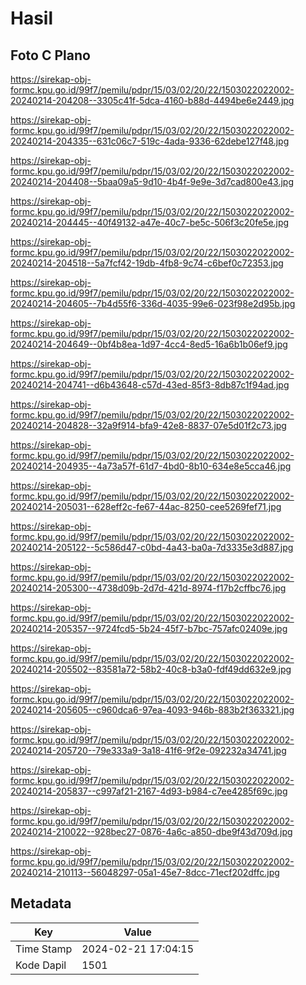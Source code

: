 # Hasil

## Foto C Plano

https://sirekap-obj-formc.kpu.go.id/99f7/pemilu/pdpr/15/03/02/20/22/1503022022002-20240214-204208--3305c41f-5dca-4160-b88d-4494be6e2449.jpg

https://sirekap-obj-formc.kpu.go.id/99f7/pemilu/pdpr/15/03/02/20/22/1503022022002-20240214-204335--631c06c7-519c-4ada-9336-62debe127f48.jpg

https://sirekap-obj-formc.kpu.go.id/99f7/pemilu/pdpr/15/03/02/20/22/1503022022002-20240214-204408--5baa09a5-9d10-4b4f-9e9e-3d7cad800e43.jpg

https://sirekap-obj-formc.kpu.go.id/99f7/pemilu/pdpr/15/03/02/20/22/1503022022002-20240214-204445--40f49132-a47e-40c7-be5c-506f3c20fe5e.jpg

https://sirekap-obj-formc.kpu.go.id/99f7/pemilu/pdpr/15/03/02/20/22/1503022022002-20240214-204518--5a7fcf42-19db-4fb8-9c74-c6bef0c72353.jpg

https://sirekap-obj-formc.kpu.go.id/99f7/pemilu/pdpr/15/03/02/20/22/1503022022002-20240214-204605--7b4d55f6-336d-4035-99e6-023f98e2d95b.jpg

https://sirekap-obj-formc.kpu.go.id/99f7/pemilu/pdpr/15/03/02/20/22/1503022022002-20240214-204649--0bf4b8ea-1d97-4cc4-8ed5-16a6b1b06ef9.jpg

https://sirekap-obj-formc.kpu.go.id/99f7/pemilu/pdpr/15/03/02/20/22/1503022022002-20240214-204741--d6b43648-c57d-43ed-85f3-8db87c1f94ad.jpg

https://sirekap-obj-formc.kpu.go.id/99f7/pemilu/pdpr/15/03/02/20/22/1503022022002-20240214-204828--32a9f914-bfa9-42e8-8837-07e5d01f2c73.jpg

https://sirekap-obj-formc.kpu.go.id/99f7/pemilu/pdpr/15/03/02/20/22/1503022022002-20240214-204935--4a73a57f-61d7-4bd0-8b10-634e8e5cca46.jpg

https://sirekap-obj-formc.kpu.go.id/99f7/pemilu/pdpr/15/03/02/20/22/1503022022002-20240214-205031--628eff2c-fe67-44ac-8250-cee5269fef71.jpg

https://sirekap-obj-formc.kpu.go.id/99f7/pemilu/pdpr/15/03/02/20/22/1503022022002-20240214-205122--5c586d47-c0bd-4a43-ba0a-7d3335e3d887.jpg

https://sirekap-obj-formc.kpu.go.id/99f7/pemilu/pdpr/15/03/02/20/22/1503022022002-20240214-205300--4738d09b-2d7d-421d-8974-f17b2cffbc76.jpg

https://sirekap-obj-formc.kpu.go.id/99f7/pemilu/pdpr/15/03/02/20/22/1503022022002-20240214-205357--9724fcd5-5b24-45f7-b7bc-757afc02409e.jpg

https://sirekap-obj-formc.kpu.go.id/99f7/pemilu/pdpr/15/03/02/20/22/1503022022002-20240214-205502--83581a72-58b2-40c8-b3a0-fdf49dd632e9.jpg

https://sirekap-obj-formc.kpu.go.id/99f7/pemilu/pdpr/15/03/02/20/22/1503022022002-20240214-205605--c960dca6-97ea-4093-946b-883b2f363321.jpg

https://sirekap-obj-formc.kpu.go.id/99f7/pemilu/pdpr/15/03/02/20/22/1503022022002-20240214-205720--79e333a9-3a18-41f6-9f2e-092232a34741.jpg

https://sirekap-obj-formc.kpu.go.id/99f7/pemilu/pdpr/15/03/02/20/22/1503022022002-20240214-205837--c997af21-2167-4d93-b984-c7ee4285f69c.jpg

https://sirekap-obj-formc.kpu.go.id/99f7/pemilu/pdpr/15/03/02/20/22/1503022022002-20240214-210022--928bec27-0876-4a6c-a850-dbe9f43d709d.jpg

https://sirekap-obj-formc.kpu.go.id/99f7/pemilu/pdpr/15/03/02/20/22/1503022022002-20240214-210113--56048297-05a1-45e7-8dcc-71ecf202dffc.jpg


## Metadata

| Key        | Value               |
| ---------- | ------------------- |
| Time Stamp | 2024-02-21 17:04:15 |
| Kode Dapil | 1501                |



